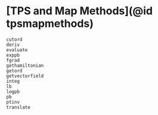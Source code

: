 # [TPS and Map Methods](@id tpsmapmethods)
```@docs
cutord
deriv
evaluate
exppb
fgrad
gethamiltonian
getord
getvectorfield
integ
lb
logpb
pb
ptinv
translate
```
